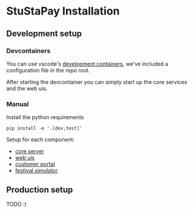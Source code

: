 # StuStaPay Installation

## Development setup

### Devcontainers

You can use vscode's [development containers](https://containers.dev/),
we've included a configuration file in the repo root.

After starting the devcontainer you can simply start up the core services and the web uis.

### Manual

Install the python requirements
```shell
pip install -e '.[dev,test]'
```

Setup for each component:
- [core server](core.md#setup)
- [web uis](web.md#setup)
- [customer portal](customerportal.md#setup)
- [festival simulator](simulator.md#setup)

## Production setup

TODO :)
